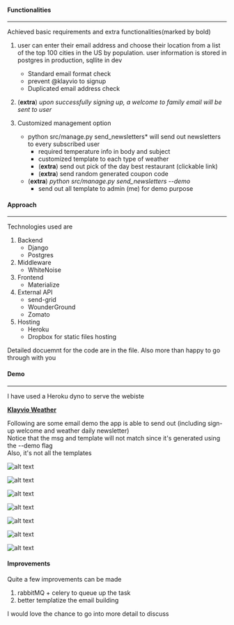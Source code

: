#### Functionalities
---------
Achieved basic requirements and extra functionalities(marked by bold)
1. user can enter their email address and choose their location from a list of the top 100 cities in the US by population. user information is stored in postgres in production, sqllite in dev
    * Standard email format check
    * prevent @klayvio to signup
    * Duplicated email address check

2. (**extra**) *upon successfully signing up, a welcome to family email will be sent to user*

3. Customized management option
    *  python src/manage.py send_newsletters* will send out newsletters to every subscribed user
        * required temperature info in body and subject
        * customized template to each type of weather
        * (**extra**) send out pick of the day best restaurant (clickable link)
        * (**extra**) send random generated coupon code
    * (**extra**) *python src/manage.py send_newsletters --demo*
        * send out all template to admin (me) for demo purpose

#### Approach
-----------
Technologies used are
1. Backend
    * Django
    * Postgres
2. Middleware
    * WhiteNoise
3. Frontend
    * Materialize
4. External API
    * send-grid
    * WounderGround
    * Zomato
4. Hosting
    * Heroku
    * Dropbox for static files hosting

Detailed docuemnt for the code are in the file. Also more than happy to go through
with you
#### Demo
-------
I have used a Heroku dyno to serve the webiste

**[Klayvio Weather](https://demo-klayvio-weather.herokuapp.com/)**

Following are some email demo the app is able to send out (including sign-up welcome and weather daily newsletter)   
Notice that the msg and template will not match since it's generated using the --demo flag   
Also, it's not all the templates 


![alt text](https://www.dropbox.com/s/70z4hmprl2q71mn/3.png?raw=3 "Logo Title Text 1")



![alt text](https://www.dropbox.com/s/70z4hmprl2q71mn/3.png?raw=1 "Logo Title Text 1")



![alt text](https://www.dropbox.com/s/70z4hmprl2q71mn/3.png?raw=2 "Logo Title Text 1")



![alt text](https://www.dropbox.com/s/70z4hmprl2q71mn/3.png?raw=4 "Logo Title Text 1")



![alt text](https://www.dropbox.com/s/70z4hmprl2q71mn/3.png?raw=5 "Logo Title Text 1")



![alt text](https://www.dropbox.com/s/70z4hmprl2q71mn/3.png?raw=6 "Logo Title Text 1")



![alt text](https://www.dropbox.com/s/70z4hmprl2q71mn/3.png?raw=7 "Logo Title Text 1")

#### Improvements
Quite a few improvements can be made
1. rabbitMQ + celery to queue up the task
2. better templatize the email building

I would love the chance to go into more detail to discuss
